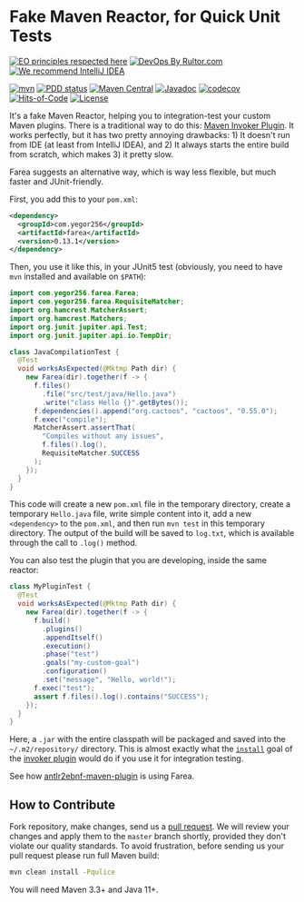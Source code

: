 # Fake Maven Reactor, for Quick Unit Tests

[![EO principles respected here](https://www.elegantobjects.org/badge.svg)](https://www.elegantobjects.org)
[![DevOps By Rultor.com](http://www.rultor.com/b/yegor256/farea)](http://www.rultor.com/p/yegor256/farea)
[![We recommend IntelliJ IDEA](https://www.elegantobjects.org/intellij-idea.svg)](https://www.jetbrains.com/idea/)

[![mvn](https://github.com/yegor256/farea/actions/workflows/mvn.yml/badge.svg)](https://github.com/yegor256/farea/actions/workflows/mvn.yml)
[![PDD status](http://www.0pdd.com/svg?name=yegor256/farea)](http://www.0pdd.com/p?name=yegor256/farea)
[![Maven Central](https://img.shields.io/maven-central/v/com.yegor256/farea.svg)](https://maven-badges.herokuapp.com/maven-central/com.yegor256/farea)
[![Javadoc](http://www.javadoc.io/badge/com.yegor256/farea.svg)](http://www.javadoc.io/doc/com.yegor256/farea)
[![codecov](https://codecov.io/gh/yegor256/farea/branch/master/graph/badge.svg)](https://codecov.io/gh/yegor256/farea)
[![Hits-of-Code](https://hitsofcode.com/github/yegor256/farea)](https://hitsofcode.com/view/github/yegor256/farea)
[![License](https://img.shields.io/badge/license-MIT-green.svg)](https://github.com/yegor256/farea/blob/master/LICENSE.txt)

It's a fake Maven Reactor, helping you to integration-test
your custom Maven plugins.
There is a traditional way to do this:
[Maven Invoker Plugin][invoker].
It works perfectly, but it has two pretty annoying
drawbacks: 1) It doesn't run from IDE (at least from IntelliJ IDEA),
and 2) It always starts the entire build from scratch,
which makes 3) it pretty slow.

Farea suggests an alternative way, which is way less flexible, but much
faster and JUnit-friendly.

First, you add this to your `pom.xml`:

```xml
<dependency>
  <groupId>com.yegor256</groupId>
  <artifactId>farea</artifactId>
  <version>0.13.1</version>
</dependency>
```

Then, you use it like this, in your JUnit5 test
(obviously, you need to have `mvn` installed
and available on `$PATH`):

```java
import com.yegor256.farea.Farea;
import com.yegor256.farea.RequisiteMatcher;
import org.hamcrest.MatcherAssert;
import org.hamcrest.Matchers;
import org.junit.jupiter.api.Test;
import org.junit.jupiter.api.io.TempDir;

class JavaCompilationTest {
  @Test
  void worksAsExpected(@Mktmp Path dir) {
    new Farea(dir).together(f -> {
      f.files()
        .file("src/test/java/Hello.java")
        .write("class Hello {}".getBytes());
      f.dependencies().append("org.cactoos", "cactoos", "0.55.0");
      f.exec("compile");
      MatcherAssert.assertThat(
        "Compiles without any issues",
        f.files().log(),
        RequisiteMatcher.SUCCESS
      );
    });
  }
}
```

This code will create a new `pom.xml` file in the temporary directory,
create a temporary `Hello.java` file, write simple content into it,
add a new `<dependency>` to the `pom.xml`, and then run `mvn test` in this
temporary directory. The output of the build will be saved to `log.txt`,
which is available through the call to `.log()` method.

You can also test the plugin that you are developing, inside the same reactor:

```java
class MyPluginTest {
  @Test
  void worksAsExpected(@Mktmp Path dir) {
    new Farea(dir).together(f -> {
      f.build()
        .plugins()
        .appendItself()
        .execution()
        .phase("test")
        .goals("my-custom-goal")
        .configuration()
        .set("message", "Hello, world!");
      f.exec("test");
      assert f.files().log().contains("SUCCESS");
    });
  }
}
```

Here, a `.jar` with the entire classpath will be packaged and saved
into the `~/.m2/repository/` directory. This is almost exactly what
the [`install`][install-mojo] goal of the
[invoker plugin][invoker] would do if you use it for
integration testing.

See how
[antlr2ebnf-maven-plugin](https://github.com/yegor256/antlr2ebnf-maven-plugin)
is using Farea.

## How to Contribute

Fork repository, make changes, send us a
[pull request](https://www.yegor256.com/2014/04/15/github-guidelines.html).
We will review your changes and apply them to the `master` branch shortly,
provided they don't violate our quality standards. To avoid frustration,
before sending us your pull request please run full Maven build:

```bash
mvn clean install -Pqulice
```

You will need Maven 3.3+ and Java 11+.

[invoker]: https://maven.apache.org/plugins/maven-invoker-plugin/index.html
[install-mojo]: https://maven.apache.org/plugins/maven-invoker-plugin/install-mojo.html
